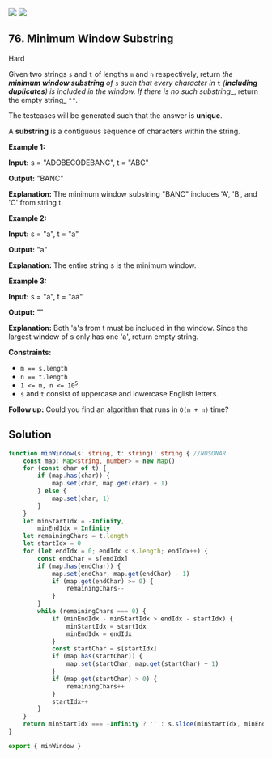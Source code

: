 [![](https://img.shields.io/github/stars/LeetCode-in-TypeScript/LeetCode-in-TypeScript?label=Stars&style=flat-square)](https://github.com/LeetCode-in-TypeScript/LeetCode-in-TypeScript)
[![](https://img.shields.io/github/forks/LeetCode-in-TypeScript/LeetCode-in-TypeScript?label=Fork%20me%20on%20GitHub%20&style=flat-square)](https://github.com/LeetCode-in-TypeScript/LeetCode-in-TypeScript/fork)

## 76\. Minimum Window Substring

Hard

Given two strings `s` and `t` of lengths `m` and `n` respectively, return _the **minimum window substring** of_ `s` _such that every character in_ `t` _(**including duplicates**) is included in the window. If there is no such substring__, return the empty string_ `""`_._

The testcases will be generated such that the answer is **unique**.

A **substring** is a contiguous sequence of characters within the string.

**Example 1:**

**Input:** s = "ADOBECODEBANC", t = "ABC"

**Output:** "BANC"

**Explanation:** The minimum window substring "BANC" includes 'A', 'B', and 'C' from string t. 

**Example 2:**

**Input:** s = "a", t = "a"

**Output:** "a"

**Explanation:** The entire string s is the minimum window. 

**Example 3:**

**Input:** s = "a", t = "aa"

**Output:** ""

**Explanation:** Both 'a's from t must be included in the window. Since the largest window of s only has one 'a', return empty string. 

**Constraints:**

*   `m == s.length`
*   `n == t.length`
*   <code>1 <= m, n <= 10<sup>5</sup></code>
*   `s` and `t` consist of uppercase and lowercase English letters.

**Follow up:** Could you find an algorithm that runs in `O(m + n)` time?

## Solution

```typescript
function minWindow(s: string, t: string): string { //NOSONAR
    const map: Map<string, number> = new Map()
    for (const char of t) {
        if (map.has(char)) {
            map.set(char, map.get(char) + 1)
        } else {
            map.set(char, 1)
        }
    }
    let minStartIdx = -Infinity,
        minEndIdx = Infinity
    let remainingChars = t.length
    let startIdx = 0
    for (let endIdx = 0; endIdx < s.length; endIdx++) {
        const endChar = s[endIdx]
        if (map.has(endChar)) {
            map.set(endChar, map.get(endChar) - 1)
            if (map.get(endChar) >= 0) {
                remainingChars--
            }
        }
        while (remainingChars === 0) {
            if (minEndIdx - minStartIdx > endIdx - startIdx) {
                minStartIdx = startIdx
                minEndIdx = endIdx
            }
            const startChar = s[startIdx]
            if (map.has(startChar)) {
                map.set(startChar, map.get(startChar) + 1)
            }
            if (map.get(startChar) > 0) {
                remainingChars++
            }
            startIdx++
        }
    }
    return minStartIdx === -Infinity ? '' : s.slice(minStartIdx, minEndIdx + 1)
}

export { minWindow }
```